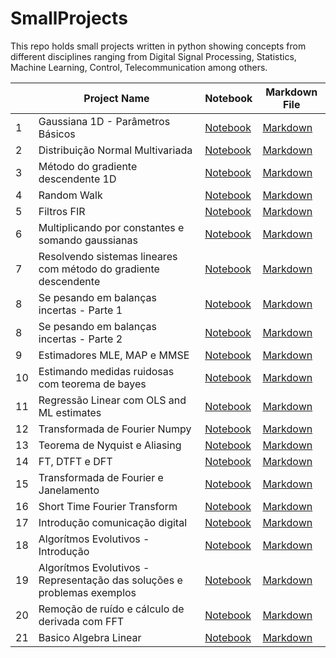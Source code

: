 # SmallProjects

This repo holds small projects written in python showing concepts from different disciplines
ranging from Digital Signal Processing, Statistics, Machine Learning, Control, Telecommunication
among others.


|     | Project Name                                                              | Notebook                                                                                                                                                             | Markdown File                                                                                                                                                    |
| --- | ------------------------------------------------------------------------- | -------------------------------------------------------------------------------------------------------------------------------------------------------------------- | ---------------------------------------------------------------------------------------------------------------------------------------------------------------- |
| 1   | Gaussiana 1D - Parâmetros Básicos                                         | [Notebook](./Gaussiana_1D-Parametros_básicos/Gaussiana_1D-Parametros_básicos.ipynb)                                                                                  | [Markdown](./Gaussiana_1D-Parametros_básicos/Gaussiana_1D-Parametros_básicos.md)                                                                                 |
| 2   | Distribuição Normal Multivariada                                          | [Notebook](./Distribuição_Normal_Multivariada/Distribuição_Normal_Multivariada.ipynb)                                                                                | [Markdown](./Distribuição_Normal_Multivariada/Distribuição_Normal_Multivariada.md)                                                                               |
| 3   | Método do gradiente descendente 1D                                        | [Notebook](./Método_do_gradiente_descendente_1D/Método_do_gradiente_descendente_1D.ipynb)                                                                            | [Markdown](./Método_do_gradiente_descendente_1D/Método_do_gradiente_descendente_1D.md)                                                                           |
| 4   | Random Walk                                                               | [Notebook](./Random_Walk/Random_Walk.ipynb)                                                                                                                          | [Markdown](./Random_Walk/Random_Walk.md)                                                                                                                         |
| 5   | Filtros FIR                                                               | [Notebook](./Filtros_FIR/Filtros_FIR.ipynb)                                                                                                                          | [Markdown](./Filtros_FIR/Filtros_FIR.md)                                                                                                                         |
| 6   | Multiplicando por constantes e somando gaussianas                         | [Notebook](./Multiplicando_por_constantes_e_somando_gaussianas/Multiplicando_por_constantes_e_somando_gaussianas.ipynb)                                              | [Markdown](./Multiplicando_por_constantes_e_somando_gaussianas/Multiplicando_por_constantes_e_somando_gaussianas.md)                                             |
| 7   | Resolvendo sistemas lineares com método do gradiente descendente          | [Notebook](./Resolvendo_sistemas_lineares_com_método_do_gradiente_descendente/Resolvendo_sistemas_lineares_com_método_do_gradiente_descendente.ipynb)                | [Markdown](./Resolvendo_sistemas_lineares_com_método_do_gradiente_descendente/Resolvendo_sistemas_lineares_com_método_do_gradiente_descendente.md)               |
| 8   | Se pesando em balanças incertas - Parte 1                                 | [Notebook](./Se_pesando_em_uma_balança_incerta_com_MLE/Se_pesando_em_uma_balança_incerta_com_MLE.ipynb)                                                              | [Markdown](./Se_pesando_em_uma_balança_incerta_com_MLE/Se_pesando_em_uma_balança_incerta_com_MLE.md)                                                             |
| 8   | Se pesando em balanças incertas - Parte 2                                 | [Notebook](./Se_pesando_em_balanças_incertas/Se_pesando_em_duas_balanças_incertas_com_MLE.ipynb)                                                                     | [Markdown](./Se_pesando_em_balanças_incertas/Se_pesando_em_duas_balanças_incertas_com_MLE.md)                                                                    |
| 9   | Estimadores MLE, MAP e MMSE                                               | [Notebook](./Estimadores_MLE,_MAP_e_MMSE/Estimadores_MLE,_MAP_e_MMSE.ipynb)                                                                                          | [Markdown](./Estimadores_MLE,_MAP_e_MMSE/Estimadores_MLE,_MAP_e_MMSE.md)                                                                                         |
| 10  | Estimando medidas ruidosas com teorema de bayes                           | [Notebook](./Estimando_medidas_ruidosas_com_teorema_de_bayes/Estimando_medidas_ruidosas_com_teorema_de_bayes.ipynb)                                                  | [Markdown](./Estimando_medidas_ruidosas_com_teorema_de_bayes/Estimando_medidas_ruidosas_com_teorema_de_bayes.md)                                                 |
| 11  | Regressão Linear com OLS  and ML estimates                                | [Notebook](./Regressão_Linear_com_OLS__and_ML_estimates/Regressão_Linear_com_OLS__and_ML_estimates.ipynb)                                                            | [Markdown](./Regressão_Linear_com_OLS__and_ML_estimates/Regressão_Linear_com_OLS__and_ML_estimates.md)                                                           |
| 12  | Transformada de Fourier Numpy                                             | [Notebook](./Transformada_Fourier_Numpy/Transformada_Fourier_Numpy.ipynb)                                                                                            | [Markdown](./Transformada_Fourier_Numpy/Transformada_Fourier_Numpy.md)                                                                                           |
| 13  | Teorema de Nyquist e Aliasing                                             | [Notebook](./Teorema_de_Nyquist_e_Aliasing/Teorema_de_Nyquist_e_Aliasing.ipynb)                                                                                      | [Markdown](./Teorema_de_Nyquist_e_Aliasing/Teorema_de_Nyquist_e_Aliasing.md)                                                                                     |
| 14  | FT, DTFT e DFT                                                            | [Notebook](./FT,_DTFT_e_DFT/FT,_DTFT_e_DFT.ipynb)                                                                                                                    | [Markdown](./FT,_DTFT_e_DFT/FT,_DTFT_e_DFT.md)                                                                                                                   |
| 15  | Transformada de Fourier e Janelamento                                     | [Notebook](./Transformada_de_Fourier_e_Janelamento/Transformada_de_Fourier_e_Janelamento.ipynb)                                                                      | [Markdown](./Transformada_de_Fourier_e_Janelamento/Transformada_de_Fourier_e_Janelamento.md)                                                                     |
| 16  | Short Time Fourier Transform                                              | [Notebook](./Short_Time_Fourier_Transform/Short_Time_Fourier_Transform.ipynb)                                                                                        | [Markdown](./Short_Time_Fourier_Transform/Short_Time_Fourier_Transform.md)                                                                                       |
| 17  | Introdução comunicação digital                                            | [Notebook](./Introdução_comunicação_digital/Introdução_comunicação_digital.ipynb)                                                                                    | [Markdown](./Introdução_comunicação_digital/Introdução_comunicação_digital.md)                                                                                   |
| 18  | Algorítmos Evolutivos - Introdução                                        | [Notebook](./Algorítmos_Evolutivos_-_Introdução/Algorítmos_Evolutivos_-_Introdução.ipynb)                                                                            | [Markdown](./Algorítmos_Evolutivos_-_Introdução/Algorítmos_Evolutivos_-_Introdução.md)                                                                           |
| 19  | Algorítmos Evolutivos - Representação das soluções e problemas exemplos   | [Notebook](./Algorítmos_Evolutivos_-_Representação_das_soluções_e_problemas_exemplos/Algorítmos_Evolutivos_-_Representação_das_soluções_e_problemas_exemplos.ipynb)  | [Markdown](./Algorítmos_Evolutivos_-_Representação_das_soluções_e_problemas_exemplos/Algorítmos_Evolutivos_-_Representação_das_soluções_e_problemas_exemplos.md) |
| 20  | Remoção de ruído e cálculo de derivada com FFT                            | [Notebook](./Remoção_de_ruído_e_cálculo_de_derivada_com_FFT/Remoção_de_ruído_e_cálculo_de_derivada_com_FFT.ipynb)                                                    | [Markdown](./Remoção_de_ruído_e_cálculo_de_derivada_com_FFT/Remoção_de_ruído_e_cálculo_de_derivada_com_FFT.md)                                                   |
| 21  | Basico Algebra Linear                                                     | [Notebook](./Basico_Algebra_Linear/Basico_Algebra_Linear.ipynb)                                                                                                      | [Markdown](./Basico_Algebra_Linear/Basico_Algebra_Linear.ipynb)                                                                                                  |
